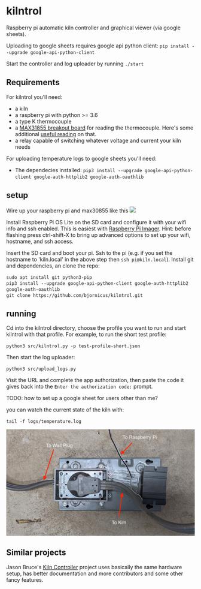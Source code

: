 # kilntrol
Raspberry pi automatic kiln controller and graphical viewer (via google sheets).

Uploading to google sheets requires google api python client:
`pip install --upgrade google-api-python-client`

Start the controller and log uploader by running `./start`

## Requirements
For kilntrol you'll need:
- a kiln
- a raspberry pi with python >= 3.6
- a type K thermocouple
- a [MAX31855 breakout board](https://www.adafruit.com/product/269) for reading the thermocouple. Here's some additional [useful reading](https://learn.adafruit.com/thermocouple) on that.
- a relay capable of switching whatever voltage and current your kiln needs 

For uploading temperature logs to google sheets you'll need:
- The dependecies installed: `pip3 install --upgrade google-api-python-client google-auth-httplib2 google-auth-oauthlib`

## setup
Wire up your raspberry pi and max30855 like this ![](pi_wiring.png)

Install Raspberry Pi OS Lite on the SD card and configure it with your wifi info and ssh enabled.  This is easiest with [Raspberry Pi Imager](https://www.raspberrypi.com/software/). Hint: before flashing press ctrl-shift-X to bring up advanced options to set up your wifi, hostname, and ssh access.

Insert the SD card and boot your pi. Ssh to the pi (e.g. if you set the hostname to 'kiln.local' in the above step then `ssh pi@kiln.local`). Install git and dependencies, an clone the repo:
```
sudo apt install git python3-pip
pip3 install --upgrade google-api-python-client google-auth-httplib2 google-auth-oauthlib
git clone https://github.com/bjornicus/kilntrol.git
```

## running
Cd into the kilntrol directory, choose the profile you want to run and start kilntrol with that profile. For example, to run the short test profile: 
```
python3 src/kilntrol.py -p test-profile-short.json
```
Then start the log uploader:
```
python3 src/upload_logs.py 
```
Visit the URL and complete the app authorization, then paste the code it gives back into the `Enter the authorization code:` prompt.

TODO: how to set up a google sheet for users other than me?

you can watch the current state of the kiln with:
```
tail -f logs/temperature.log
```
![](relay.jpg)

## Similar projects
Jason Bruce's [Kiln Controller](https://github.com/jbruce12000/kiln-controller) project uses basically the same hardware setup, has better documentation and more contributors and some other fancy features.  